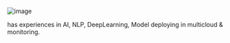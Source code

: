 ### 
![image](https://github.com/user-attachments/assets/8ac21deb-3332-4dfc-8868-ca8dada929a3)


has experiences in AI, NLP, DeepLearning, Model deploying in multicloud & monitoring.




